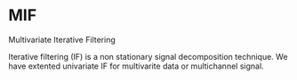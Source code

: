 # MIF
Multivariate Iterative Filtering


Iterative filtering (IF) is a non stationary signal decomposition technique. We have extented univariate IF for multivarite data or multichannel signal. 
